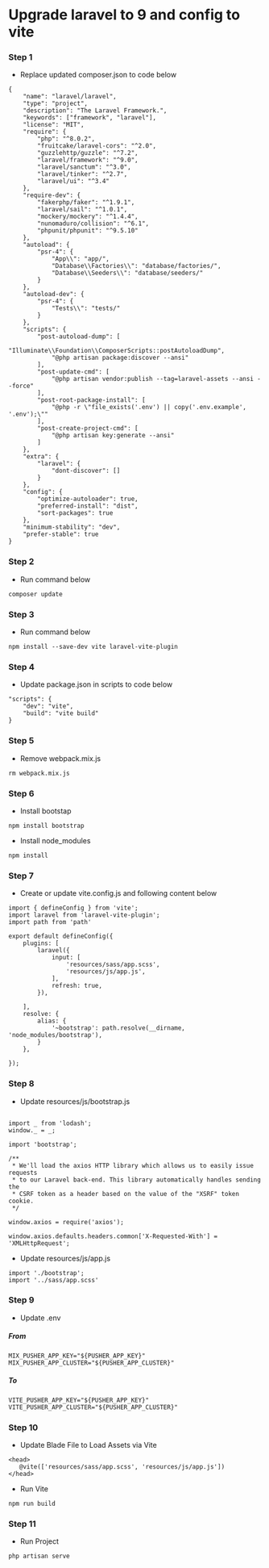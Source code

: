 # Upgrade laravel to 9 and config to vite
### Step 1
-  Replace updated composer.json to code below
```
{
    "name": "laravel/laravel",
    "type": "project",
    "description": "The Laravel Framework.",
    "keywords": ["framework", "laravel"],
    "license": "MIT",
    "require": {
        "php": "^8.0.2",
        "fruitcake/laravel-cors": "^2.0",
        "guzzlehttp/guzzle": "^7.2",
        "laravel/framework": "^9.0",
        "laravel/sanctum": "^3.0",
        "laravel/tinker": "^2.7",
        "laravel/ui": "^3.4"
    },
    "require-dev": {
        "fakerphp/faker": "^1.9.1",
        "laravel/sail": "^1.0.1",
        "mockery/mockery": "^1.4.4",
        "nunomaduro/collision": "^6.1", 
        "phpunit/phpunit": "^9.5.10"
    },
    "autoload": {
        "psr-4": {
            "App\\": "app/",
            "Database\\Factories\\": "database/factories/",
            "Database\\Seeders\\": "database/seeders/"
        }
    },
    "autoload-dev": {
        "psr-4": {
            "Tests\\": "tests/"
        }
    },
    "scripts": {
        "post-autoload-dump": [
            "Illuminate\\Foundation\\ComposerScripts::postAutoloadDump",
            "@php artisan package:discover --ansi"
        ],
        "post-update-cmd": [
            "@php artisan vendor:publish --tag=laravel-assets --ansi --force"
        ],
        "post-root-package-install": [
            "@php -r \"file_exists('.env') || copy('.env.example', '.env');\""
        ],
        "post-create-project-cmd": [
            "@php artisan key:generate --ansi"
        ]
    },
    "extra": {
        "laravel": {
            "dont-discover": []
        }
    },
    "config": {
        "optimize-autoloader": true,
        "preferred-install": "dist",
        "sort-packages": true
    },
    "minimum-stability": "dev",
    "prefer-stable": true
}
```
### Step 2
- Run command below
```
composer update
```
### Step 3 
- Run command below
```
npm install --save-dev vite laravel-vite-plugin
```
### Step 4 
- Update package.json in scripts to code below
```
"scripts": {
    "dev": "vite",
    "build": "vite build"
}
```
### Step 5
- Remove webpack.mix.js
```
rm webpack.mix.js
```
### Step 6 
- Install bootstap
```
npm install bootstrap
```
- Install node_modules
```
npm install
```
### Step 7 
- Create or update vite.config.js and following content below
```
import { defineConfig } from 'vite';
import laravel from 'laravel-vite-plugin';
import path from 'path'

export default defineConfig({
    plugins: [
        laravel({
            input: [
                'resources/sass/app.scss',
                'resources/js/app.js',
            ],
            refresh: true,
        }),

    ],
    resolve: {
        alias: {
            '~bootstrap': path.resolve(__dirname, 'node_modules/bootstrap'),
        }
    },

});
```
### Step 8
- Update resources/js/bootstrap.js
```

import _ from 'lodash';
window._ = _;

import 'bootstrap';

/**
 * We'll load the axios HTTP library which allows us to easily issue requests
 * to our Laravel back-end. This library automatically handles sending the
 * CSRF token as a header based on the value of the "XSRF" token cookie.
 */

window.axios = require('axios');

window.axios.defaults.headers.common['X-Requested-With'] = 'XMLHttpRequest';
```
- Update resources/js/app.js
```
import './bootstrap';
import '../sass/app.scss'
```
### Step 9
- Update .env
##### From 
```
MIX_PUSHER_APP_KEY="${PUSHER_APP_KEY}"
MIX_PUSHER_APP_CLUSTER="${PUSHER_APP_CLUSTER}"
```
##### To 
```
VITE_PUSHER_APP_KEY="${PUSHER_APP_KEY}"
VITE_PUSHER_APP_CLUSTER="${PUSHER_APP_CLUSTER}"
```
### Step 10 
- Update Blade File to Load Assets via Vite
```
<head>
   @vite(['resources/sass/app.scss', 'resources/js/app.js'])
</head>
```
- Run Vite
```
npm run build
```
### Step 11
- Run Project
```
php artisan serve
```
